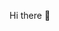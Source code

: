 Hi there 👋

 <!-- 🌱 I’m currently learning <strong>NestJS</strong>.<br>  -->
<!--   🚀 Passionate about Web development, especially Vue, Node, Supabase.<br> -->

<!--   
<p align="left">
  <img 
    src="https://github-readme-stats.vercel.app/api?username=yumengjh&show_icons=true&theme=tokyonight&hide_border=true" 
    height="165px"
  />
<img 
    src="https://github-readme-stats.vercel.app/api/top-langs/?username=yumengjh&layout=compact&theme=tokyonight&hide_border=true" 
    height="180px"
  /> -->
</p>
